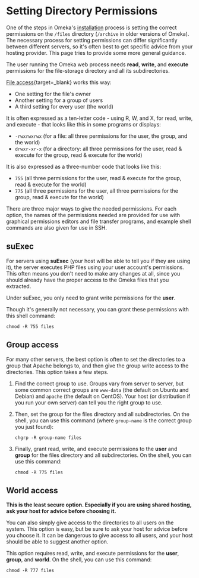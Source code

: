 # Setting Directory Permissions

One of the steps in Omeka's [installation](Installing.md) process is setting the correct permissions on the `/files` directory (`/archive` in older versions of Omeka). The necessary process for setting permissions can differ significantly between different servers, so it's often best to get specific advice from your hosting provider. This page tries to provide some more general guidance.

The user running the Omeka web process needs **read**, **write**, and **execute** permissions for the file-storage directory and all its subdirectories. 

[File access](https://en.wikipedia.org/wiki/File-system_permissions#Notation_of_traditional_Unix_permissions){target=_blank} works this way:

- One setting for the file's owner
- Another setting for a group of users
- A third setting for every user (the world)

It is often expressed as a ten-letter code - using R, W, and X, for read, write, and execute - that looks like this in some programs or displays:

- `-rwxrwxrwx` (for a file: all three permissions for the user, the group, and the world)
- `drwxr-xr-x` (for a directory: all three permissions for the user, read & execute for the group, read & execute for the world)

It is also expressed as a three-number code that looks like this:

- `755` (all three permissions for the user, read & execute for the group, read & execute for the world)
- `775` (all three permissions for the user, all three permissions for the group, read & execute for the world)

There are three major ways to give the needed permissions. For each option, the names of the permissions needed are provided for use with graphical permissions editors and file transfer programs, and example shell commands are also given for use in SSH.

suExec
-----------------------------------------------------
For servers using **suExec** (your host will be able to tell you if they are using it), the server executes PHP files using your user account's permissions. This often means you don't need to make any changes at all, since you should already have the proper access to the Omeka files that you extracted.

Under suExec, you only need to grant write permissions for the **user**.

Though it's generally not necessary, you can grant these permissions with this shell command: 
```
chmod -R 755 files
```

Group access
--------------------------------------------------------------

For many other servers, the best option is often to set the directories to a group that Apache belongs to, and then give the group write access to the directories. This option takes a few steps.

1.  Find the correct group to use. Groups vary from server to server, but some common correct groups are `www-data` (the default on Ubuntu and Debian) and `apache` (the default on CentOS). Your host (or distribution if you run your own server) can tell you the right group to use.
2.  Then, set the group for the files directory and all subdirectories. On the shell, you can use this command (where `group-name` is the correct group you just found):
 
	```chgrp -R group-name files```

3.  Finally, grant read, write, and execute permissions to the **user** and **group** for the files directory and all subdirectories. On the shell, you can use this command:

	```chmod -R 775 files```

World access
-----------------------------------------------------
**This is the least secure option. Especially if you are using shared hosting, ask your host for advice before choosing it.**

You can also simply give access to the directories to all users on the system. This option is easy, but be sure to ask your host for advice before you choose it. It can be dangerous to give access to all users, and your host should be able to suggest another option.

This option requires read, write, and execute permissions for the **user**, **group**, and **world**. On the shell, you can use this command:

```
chmod -R 777 files
```